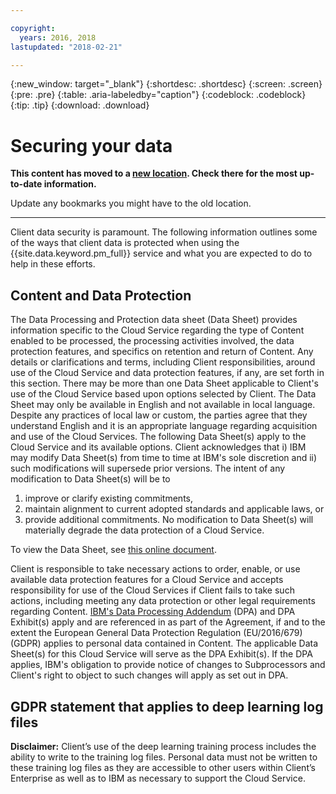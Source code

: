 ```yaml
---

copyright:
  years: 2016, 2018
lastupdated: "2018-02-21"

---
```


{:new_window: target="_blank"}
{:shortdesc: .shortdesc}
{:screen: .screen}
{:pre: .pre}
{:table: .aria-labeledby="caption"}
{:codeblock: .codeblock}
{:tip: .tip}
{:download: .download}

# Securing your data 

**This content has moved to a [new location](https://datascience.ibm.com/docs/content/analyze-data/pm_service_security.html). Check there for the most up-to-date information.** 

Update any bookmarks you might have to the old location.


_____________


Client data security is paramount. The following information outlines some of the ways that client data is protected when using the {{site.data.keyword.pm_full}} service and what you are expected to do to help in these efforts.

## Content and Data Protection

The Data Processing and Protection data sheet (Data Sheet) provides information specific to the Cloud Service regarding the type of Content enabled to be processed, the processing activities involved, the data protection features, and specifics on retention and return of Content. Any details or clarifications and terms, including Client responsibilities, around use of the Cloud Service and data protection features, if any, are set forth in this section. There may be more than one Data Sheet applicable to Client's use of the Cloud Service based upon options selected by Client. The Data Sheet may only be available in English and not available in local language. Despite any practices of local law or custom, the parties agree that they understand English and it is an appropriate language regarding acquisition and use of the Cloud Services. The following Data Sheet(s) apply to the Cloud Service and its available options. Client
acknowledges that i) IBM may modify Data Sheet(s) from time to time at IBM's sole discretion and ii) such modifications will supersede prior versions. The intent of any modification to Data Sheet(s) will be to 

1. improve or clarify existing commitments, 
2. maintain alignment to current adopted standards and applicable laws, or 
3. provide additional commitments. No modification to Data Sheet(s) will materially degrade the data protection of a Cloud Service. 

To view the Data Sheet, see [this online document](https://www.ibm.com/software/reports/compatibility/clarityreports/report/html/softwareReqsForProduct?deliverableId=33C9B7D0BF3111E7A229E0F52AF6E722).

Client is responsible to take necessary actions to order, enable, or use available data protection features for a Cloud Service and accepts responsibility for use of the Cloud Services if Client fails to take such actions, including meeting any data protection or other legal requirements regarding Content. [IBM's Data Processing Addendum](http://ibm.com/dpa) (DPA) and DPA Exhibit(s) apply and are
referenced in as part of the Agreement, if and to the extent the European General Data Protection Regulation (EU/2016/679) (GDPR) applies to personal data contained in Content. The applicable Data
Sheet(s) for this Cloud Service will serve as the DPA Exhibit(s). If the DPA applies, IBM's obligation to provide notice of changes to Subprocessors and Client's right to object to such changes will apply as set out in DPA.

## GDPR statement that applies to deep learning log files

**Disclaimer:** Client’s use of the deep learning training process includes the ability to write to the training log files. Personal data must not be written to these training log files as they are accessible to other users within Client’s Enterprise as well as to IBM as necessary to support the Cloud Service.